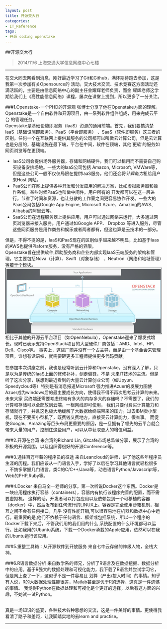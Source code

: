 ```yaml
---
layout: post
title: 开源交大行
categories:
- IT_Reference
tags:
- 开源 coding openstake
---
```


##开源交大行
>2014/11/6 上海交通大学信息网络中心七楼
***************************************

在交大同去网看到消息，刚好最近学习了Git和Github，满怀期待跑去参加，这是我第一次参加有关Opensource的
活动。交大技术交流、技术竞赛这方面活动还满活跃的，主要是由信息网络中心的副主任金耀辉老师负责，而金
耀辉老师这学期给我们上《高性能信息网络》课程，屡次在课堂上提到，所以更多了一分关注。

###1.Openstake-一个PHD的开源观
张博士分享了他在Openstake方面的理解。Openstake是一个自由软件和开源项目，由一系列软件组件组成，用来完成云平台
的管理任务。
<br/>
Openstake是基础设施即服务（IaaS）资源的通用前端。首先，我们要搞清楚IaaS（基础设施即服务）、PaaS（平台即服务）
、SaaS（软件即服务）这三者的区别。任何一个在互联网上提供其服务的公司都可以叫做云计算公司，但是云计算
也是分层的，基础设施在最下端，平台在中间，软件在顶端，其他‘更软’的服务如网页浏览等在更顶端。

* IaaS公司会提供场外服务器，存储和网络硬件，我们可以租用而不需要自己购买设备安排场地。一些大的IaaS公司包括
Amazon, Microsoft, VMWare等，但是这些公司一般不仅仅局限在提供IaaS服务，他们还会将<em>计算能力</em>租给用户来Host
网站。
* PaaS公司在网上提供各种开发和分发应用的解决方案，比如虚拟服务器和操作系统。某些时候PaaS也叫做中间件。用户所有的
开发都可以在这一层进行，节省了时间和资源，也让分散的工作室之间更容易协作开发。一些大的Paas公司包括Google App Engine,
Microsoft Azure、Amazing的AWS、Alibaba的阿里云等。
* SaaS公司在远程服务器上提供应用，用户可以通过网络来运行，大多通过网页浏览器来接入服务。用户通过如Google APP、 Dropbox
等进入服务，尽管这些网页服务是用作商务和娱乐或者两者都有，但这也算是云技术的一部分。

但是，不得不提的是，IaaS和PaaS现在的区别似乎越来越不明显，比如基于Iaas的AWS也提供Plaform服务，没有严格的界限。
<br/>
Openstake旨在提供软件,帮助服务商和企业内部实现IaaS云端服务的架构和管理。它主要包括Nova（计算）、Swift（对象存储）
、Neutron（网络和地址管理）等若干个模块。
<br/>
<img src="/media/pic/14/openstake.jpg" align="middle"/>
<br/>
相比于其他的开源云平台项目（如OpenNebula），Openstake迎来了爆发式增长。现时已表示支持OpenStack项目的大型硬件厂商包括：AMD、Intel、HP、Dell、Cisco等。
事实上，这些厂商并没有一个占主导，而是由一个基金会来管理项目，谁想有话语权，就需要砸更多工程师提供更多代码贡献。
<br/>
<br/>
在参加本次讲座之前，我也是经常听到云计算和Openstake，没有深入了解，只是以为是传统的IaaS上面的修修补补，剑走偏锋，不是
未来IT技术的主流。但是听了这次分享，联想到最近看到的大量云计算创业公司（如Upyun、Speedycloud等）特别是有消息报道Microsoft
强力推进Azuer的发展力图使Azuer成为windows后的最主要成长方向，使得我不得不再次思考云计算的未来。未来大家
买终端还需要考虑终端有多大的内存多大的存储吗？不需要了，我们的计算和存储可以全部放到云端，一根网线即可使用，
我们只要付费买计算能力和存储就行了，并且这也极大地缓解了大数据给终端带来的压力。过去IBM卖小型机，现在不要买小型机了，既费钱又费地方，直接买云计算能力，很省事。
而促使Google、Amazing等巨头布局更重要的原因，是一旦拥有了领先的云平台就会带来大量的用户，控制住这些用户，可以从中获取更大的增值利益。


###2.开源在台湾
来台湾的Richard Lin, Gitcafe市场总监做分享，展示了台湾的积极的开源氛围，以及组织得很好的开源Conference等。

###3.通往百万年薪的程序员的征途
来自Leancloud的讲师，讲了他这些年程序员生涯的历程。我们应该从一门语言入手，学好了以后在学习其他语言就轻松很多
，不妨多掌握几门语言。类C的C/C++/Java等，动态语言Python/Javascript等，Web的PHP,Ruby等。

###4.Docker
来自马全一老师的分享。第一次听说Docker这个东西。Docker是一块应用程序执行容器（containers），容器内有执行该程序完善的配置，而不需要虚拟机。
这样的话，开发者可以打包应用以及依赖包到一个可移植的容器（docker）中，然后发布到任何流行的LINUX上。容器是完全使用沙箱机制，相互之间不会有任何接口，几乎
没有性能开销,可以很容易地在机器和数据中心中运行。最重要的是,他们不依赖于任何语言、框架或包括系统，所以一个程序的Docker下载下来后，不管我们用的我们用的什么
系统配置的什么环境都可以运行。比如我用的Ubuntu系统，下载一个Docker承载的Apple应用，依然可以在我的Ubuntu运行该应用。

###5.重整工具箱：从开源软件到开放服务
来自七牛云存储的神级人物，全栈大神。

###6.R语言数据分析
来自数学系的师兄，分析了R语言及在数据挖掘、数据分析中的应用。基于R强大的数据处理和可视化能力，我下载了R语言并尝试学习它，但是网上查了一下，这似乎不是一件容易且
划算（产出/投入时间）的事情。知乎有人说，R的大数据处理性能很差，Matlab甚至是优于R的选择，这真是一件遗憾的事情。
我觉得Python在数据处理和可视化是个更好的选择，以后有这方面的兴趣，不妨试一试Python。

<br/>
真是一场知识的盛宴，各种技术各种思想的交流，这是一件美好的事情。更使得我看清了路子和差距，让我脚踏实地的去learn and practise。

*************************************

